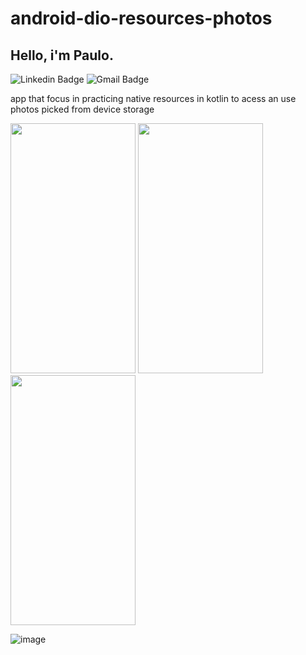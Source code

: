 # android-dio-resources-photos

## Hello, i'm Paulo.

![Linkedin Badge](https://img.shields.io/badge/-Paulo_Normando-blue?style=flat-square&logo=Linkedin&logoColor=white&link=[https://br.linkedin.com/in/igor-rotondo-bagliotti-b1612b69](https://www.linkedin.com/in/paulo-normando-469726a0/)) ![Gmail Badge](https://img.shields.io/badge/-paulonormando@gmail.com-c14438?style=flat-square&logo=Gmail&logoColor=white&link=mailto:paulonormando@gmail.com)

app that focus in practicing native resources in kotlin to acess an use photos picked from device storage

<img src="https://user-images.githubusercontent.com/91965545/182726782-9db9c569-61c8-4c6e-bf42-04e0d534cbd5.png" width="200" height="400"> <img src="https://user-images.githubusercontent.com/91965545/182726810-8c3b1f1b-911c-4f3d-bebf-3be6e7ea702a.png" width="200" height="400"> <img src="https://user-images.githubusercontent.com/91965545/182727478-af9cc515-f7af-4dfa-8f97-614deacbfcfc.png" width="200" height="400">

![image](https://user-images.githubusercontent.com/91965545/182726667-fdc3f464-05b1-4f98-b4a7-5e2486a6d8f6.png)



